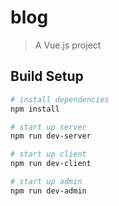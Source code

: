 # blog

> A Vue.js project

## Build Setup

``` bash
# install dependencies
npm install

# start up server
npm run dev-server

# start up client 
npm run dev-client

# start up admin 
npm run dev-admin
 
```
